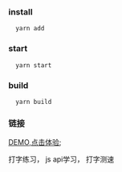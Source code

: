 ### install
``` 
  yarn add
```

### start

``` 
  yarn start
```

### build
``` 
  yarn build
```

### 链接
  
  [DEMO,点击体验](http://webzhd.github.io/code-game/);
  
  打字练习， js api学习， 打字测速

  
